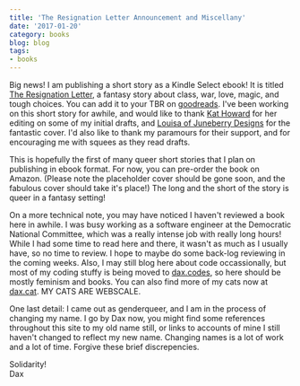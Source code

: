 ```yaml
---
title: 'The Resignation Letter Announcement and Miscellany'
date: '2017-01-20'
category: books
blog: blog
tags:
- books
---
```


Big news! I am publishing a short story as a Kindle Select ebook! It is titled [The Resignation Letter](https://www.amazon.com/dp/B01MS9NU7F/ref=sr_1_1?s=digital-text&ie=UTF8&qid=1484938920&sr=1-1), a fantasy story about class, war, love, magic, and tough choices. You can add it to your TBR on [goodreads](https://www.goodreads.com/book/show/33955963-the-resignation-letter?from_search=true). I've been working on this short story for awhile, and would like to thank [Kat Howard](http://www.kathowardbooks.com/) for her editing on some of my initial drafts, and [Louisa of Juneberry Designs](https://juneberrydesign.myportfolio.com/) for the fantastic cover. I'd also like to thank my paramours for their support, and for encouraging me with squees as they read drafts.   

This is hopefully the first of many queer short stories that I plan on publishing in ebook format. For now, you can pre-order the book on Amazon. (Please note the placeholder cover should be gone soon, and the fabulous cover should take it's place!) The long and the short of the story is queer in a fantasy setting!   

On a more technical note, you may have noticed I haven't reviewed a book here in awhile. I was busy working as a software engineer at the Democratic National Committee, which was a really intense job with really long hours! While I had some time to read here and there, it wasn't as much as I usually have, so no time to review.  I hope to maybe do some back-log reviewing in the coming weeks. Also, I may still blog here about code occassionally, but most of my coding stuffy is being moved to [dax.codes](http://dax.codes), so here should be mostly feminism and books. You can also find more of my cats now at [dax.cat](http://dax.cat). MY CATS ARE WEBSCALE.  

One last detail: I came out as genderqueer, and I am in the process of changing my name. I go by Dax now, you might find some references throughout this site to my old name still, or links to accounts of mine I still haven't changed to reflect my new name. Changing names is a lot of work and a lot of time. Forgive these brief discrepencies.  

Solidarity!  
Dax